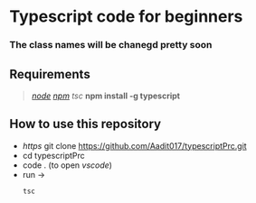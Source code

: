 # **Typescript code for beginners**
### The class names will be chanegd pretty soon 

## Requirements 
> [_node_](https://nodejs.org/en/download/) 
> [_npm_](https://www.npmjs.com/get-npm)
>_tsc_ **npm install -g typescript** 

## How to use this repository 
- _https_ git clone https://github.com/Aadit017/typescriptPrc.git
- cd typescriptPrc
- code . (to open _vscode_)
- run ->
  ```bash
  tsc  
  ```